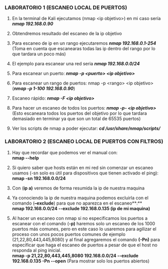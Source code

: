 ### LABORATORIO 1 (ESCANEO LOCAL DE PUERTOS)

1. En la terminal de Kali ejecutamos (nmap &lt;ip objetivo&gt;) en mi caso sería  
**_nmap 192.168.0.90_**

2. Obtendremos resultado del escaneo de la ip objetivo
3. Para escaneo de ip en un rango ejecutaremos **_nmap 192.168.0.1-254_** (Toma en cuenta que escanearas todas las ip dentro del rango por lo que tardara un poco más)
4. El ejemplo para escanear una red seria **_nmap 192.168.0.0/24_**
5. Para escanear un puerto: **_nmap -p &lt;puerto&gt; &lt;ip objetivo&gt;_**
6. Para escanear un rango de puertos: nmap -p &lt;rango&gt; &lt;ip objetivo&gt;  
  (**_nmap -p 1-100 192.168.0.90_**)

7. Escaneo rápido: **_nmap -F &lt;ip objetivo&gt;_**
8. Para hacer un escaneo de todos los puertos: **_nmap -p- &lt;ip objetivo&gt;_**  
(Esto escaneara todos los puertos del objetivo por lo que tardara demasiado en terminar ya que son un total de 65535 puertos)

9. Ver los scripts de nmap a poder ejecutar: **_cd /usr/share/nmap/scripts/_**

### LABORATORIO 2 (ESCANEO LOCAL DE PUERTOS CON FILTROS)

1. Hay que recordar que podemos ver el manual con:  
**nmap --help**

2. Si quiero saber que hosts están en mi red sin comenzar un escaneo usamos (-sn solo es útil para dispositivos que tienen activado el ping):  
**nmap -sn 192.168.0.0/24**

3. Con (**ip a)** veremos de forma resumida la ip de nuestra maquina
4. Ya conociendo la ip de nuestra maquina podemos excluirla con el comando (**–exclude**) para que no aparezca en el escaneo**:**  
**nmap 192.168.0.0/24 --exclude 192.168.0.135 (ip de mi maquina)**

5. Al hacer un escaneo con nmap si no especificamos los puertos a escanear con el comando (**\-p)** haremos solo un escaneo de los 1000 puertos más comunes, pero en este caso lo usaremos para agilizar el proceso con unos pocos puertos comunes de ejemplo (21,22,80,443,445,8080) y al final agregaremos el comando **(-Pn)** para especificar que haga el escaneo de puertos a pesar de que el host no responda al ping inicial.  
**nmap -p 21,22,80,443,445,8080 192.168.0.0/24 --exclude 192.168.0.135 -Pn --open** (Para mostrar solo los puertos abiertos)
